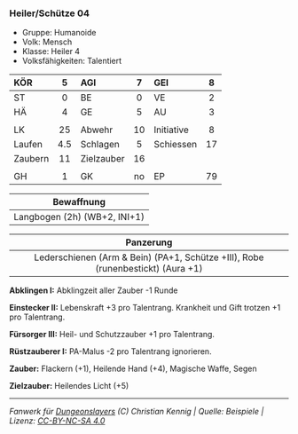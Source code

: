### Heiler/Schütze 04

- Gruppe: Humanoide
- Volk: Mensch
- Klasse: Heiler 4
- Volksfähigkeiten: Talentiert

| KÖR     |  5  | AGI        |  7  | GEI        |  8  |
| :------ | :-: | :--------- | :-: | :--------- | :-: |
| ST      |  0  | BE         |  0  | VE         |  2  |
| HÄ      |  4  | GE         |  5  | AU         |  3  |
|         |     |            |     |            |     |
| LK      | 25  | Abwehr     | 10  | Initiative |  8  |
| Laufen  | 4.5 | Schlagen   |  5  | Schiessen  | 17  |
| Zaubern | 11  | Zielzauber | 16  |            |     |
|         |     |            |     |            |     |
| GH      |  1  | GK         | no  | EP         | 79  |

|          Bewaffnung          |
| :--------------------------: |
| Langbogen (2h) (WB+2, INI+1) |

|                                    Panzerung                                    |
| :-----------------------------------------------------------------------------: |
| Lederschienen (Arm & Bein) (PA+1, Schütze +III), Robe (runenbestickt) (Aura +1) |

**Abklingen I:** Abklingzeit aller Zauber -1 Runde

**Einstecker II:** Lebenskraft +3 pro Talentrang. Krankheit und Gift trotzen +1 pro Talentrang.

**Fürsorger III:** Heil- und Schutzzauber +1 pro Talentrang.

**Rüstzauberer I:** PA-Malus -2 pro Talentrang ignorieren.

**Zauber:** Flackern (+1), Heilende Hand (+4), Magische Waffe, Segen

**Zielzauber:** Heilendes Licht (+5)

---

_Fanwerk für [Dungeonslayers](https://www.dungeonslayers.net/) (C) Christian Kennig | Quelle: Beispiele | Lizenz: [CC-BY-NC-SA 4.0](https://creativecommons.org/licenses/by-nc-sa/4.0/deed.de)_
